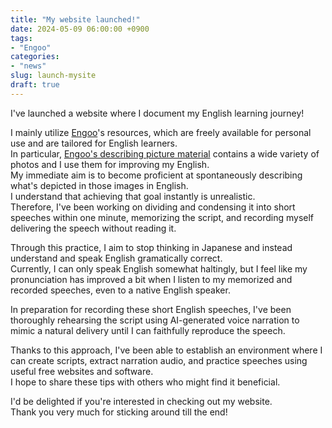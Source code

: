 ```yaml
---
title: "My website launched!"
date: 2024-05-09 06:00:00 +0900
tags:
- "Engoo"
categories:
- "news"
slug: launch-mysite
draft: true
---
```


I've launched a website where I document my English learning journey!

I mainly utilize [Engoo](https://engoo.com/app/materials/en)'s resources, which are freely available for personal use and are tailored for English learners.   
In particular, [Engoo's describing picture material](https://engoo.com/app/materials/describing-pictures/P_HriMOnEeifo0O-yMP42w) contains a wide variety of photos and I use them for improving my English.  
My immediate aim is to become proficient at spontaneously describing what's depicted in those images in English.   
I understand that achieving that goal instantly is unrealistic.   
Therefore, I've been working on dividing and condensing it into short speeches within one minute, memorizing the script, and recording myself delivering the speech without reading it.

Through this practice, I aim to stop thinking in Japanese and instead understand and speak English gramatically correct.  
Currently, I can only speak English somewhat haltingly, but I feel like my pronunciation has improved a bit when I listen to my memorized and recorded speeches, even to a native English speaker.  

In preparation for recording these short English speeches, I've been thoroughly rehearsing the script using AI-generated voice narration to mimic a natural delivery until I can faithfully reproduce the speech.  

Thanks to this approach, I've been able to establish an environment where I can create scripts, extract narration audio, and practice speeches using useful free websites and software.   
I hope to share these tips with others who might find it beneficial.

I'd be delighted if you're interested in checking out my website.  
Thank you very much for sticking around till the end!

